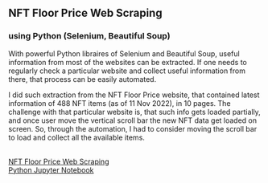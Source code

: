 <h2> NFT Floor Price Web Scraping</h2>
<h3>using Python (Selenium, Beautiful Soup)</h3>

<p>With powerful Python libraires of Selenium and Beautiful Soup, useful information from most of the websites can be extracted. If one needs to regularly check a particular website and collect useful information from there, that process can be easily automated. </p>

<p>I did such extraction from the NFT Floor Price website, that contained latest information of 488 NFT items (as of 11 Nov 2022), in 10 pages. The challenge with that particular website is, that such info gets loaded partially, and once user move the vertical scroll bar the new NFT data get loaded on screen. So, through the automation, I had to consider moving the scroll bar to load and collect all the available items.</p>

<br> <a href='NFT Floor Price Web Scraping.pdf'>NFT Floor Price Web Scraping  <a>
<br> <a href='NFT_scraping_11Nov.ipynb'>Python Jupyter Notebook<a>
